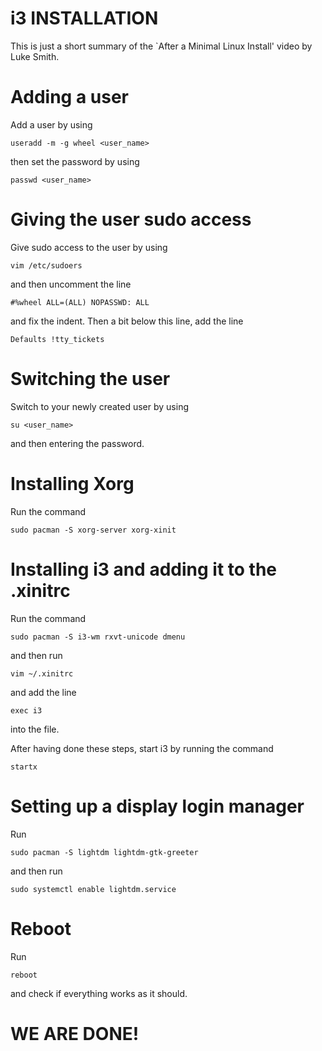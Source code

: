 # i3 INSTALLATION

This is just a short summary of the `After a Minimal Linux Install' video
by Luke Smith.

# Adding a user

Add a user by using

```
useradd -m -g wheel <user_name>
```

then set the password by using

```
passwd <user_name>
```

# Giving the user sudo access

Give sudo access to the user by using

```
vim /etc/sudoers
```

and then uncomment the line

```
#%wheel ALL=(ALL) NOPASSWD: ALL
```

and fix the indent. Then a bit below this line, add the line

```
Defaults !tty_tickets
```

# Switching the user

Switch to your newly created user by using

```
su <user_name>
```

and then entering the password.

# Installing Xorg

Run the command

```
sudo pacman -S xorg-server xorg-xinit
```

# Installing i3 and adding it to the .xinitrc

Run the command

```
sudo pacman -S i3-wm rxvt-unicode dmenu
```

and then run

```
vim ~/.xinitrc
```

and add the line

```
exec i3
```

into the file.

After having done these steps, start i3 by running the command

```
startx
```

# Setting up a display login manager

Run

```
sudo pacman -S lightdm lightdm-gtk-greeter
```

and then run

```
sudo systemctl enable lightdm.service
```

# Reboot

Run

```
reboot
```

and check if everything works as it should.

# WE ARE DONE!
